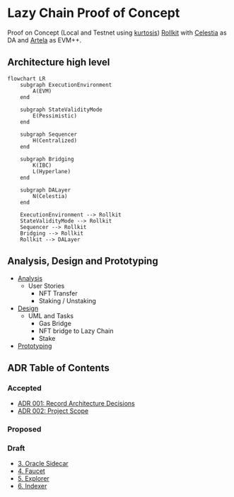 # Lazy Chain Proof of Concept

Proof on Concept (Local and Testnet using [kurtosis](https://docs.kurtosis.com/)) [Rollkit](https://rollkit.dev/learn/intro) with [Celestia](https://docs.celestia.org/) as DA and [Artela](https://docs.artela.network/develop) as EVM++.

## Architecture high level

```mermaid
flowchart LR
    subgraph ExecutionEnvironment
        A(EVM)
    end

    subgraph StateValidityMode
        E(Pessimistic)
    end

    subgraph Sequencer
        H(Centralized)
    end

    subgraph Bridging
        K(IBC)
        L(Hyperlane)
    end

    subgraph DALayer
        N(Celestia)
    end

    ExecutionEnvironment --> Rollkit
    StateValidityMode --> Rollkit
    Sequencer --> Rollkit
    Bridging --> Rollkit
    Rollkit --> DALayer
```

## Analysis, Design and Prototyping

* [Analysis](./doc/analisys.md)
  * User Stories
    * NFT Transfer
    * Staking / Unstaking
* [Design](./doc/design.md)
  * UML and Tasks
    * Gas Bridge
    * NFT bridge to Lazy Chain
    * Stake
* [Prototyping](./doc//prototyping.md)

## ADR Table of Contents

### Accepted

* [ADR 001: Record Architecture Decisions](./doc/adr/0001-record-architecture-decisions.md)
* [ADR 002: Project Scope](./doc/adr/0002-project-scope.md)

### Proposed

### Draft

* [3. Oracle Sidecar](0003-oracle-sidecar.md)
* [4. Faucet](0004-faucet.md)
* [5. Explorer](0005-explorer.md)
* [6. Indexer](0006-indexer.md)
